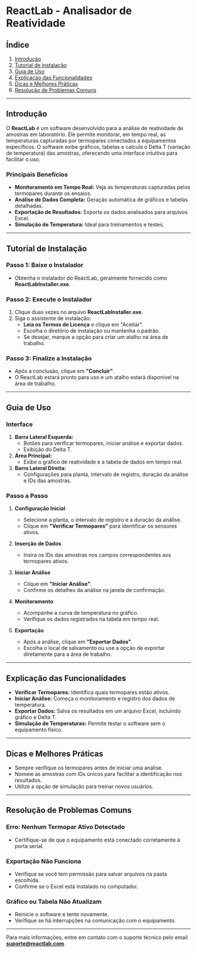 # **ReactLab - Analisador de Reatividade**

## Índice

1. [Introdução](#introdução)
2. [Tutorial de Instalação](#tutorial-de-instalação)
3. [Guia de Uso](#guia-de-uso)
4. [Explicação das Funcionalidades](#explicação-das-funcionalidades)
5. [Dicas e Melhores Práticas](#dicas-e-melhores-práticas)
6. [Resolução de Problemas Comuns](#resolução-de-problemas-comuns)

---

## Introdução

O **ReactLab** é um software desenvolvido para a análise de reatividade de amostras em laboratório. Ele permite monitorar, em tempo real, as temperaturas capturadas por termopares conectados a equipamentos específicos. O software exibe gráficos, tabelas e calcula o Delta T (variação de temperatura) das amostras, oferecendo uma interface intuitiva para facilitar o uso.

### **Principais Benefícios**

- **Monitoramento em Tempo Real:** Veja as temperaturas capturadas pelos termopares durante os ensaios.
- **Análise de Dados Completa:** Geração automática de gráficos e tabelas detalhadas.
- **Exportação de Resultados:** Exporta os dados analisados para arquivos Excel.
- **Simulação de Temperatura:** Ideal para treinamentos e testes.

---

## Tutorial de Instalação

### **Passo 1: Baixe o Instalador**

- Obtenha o instalador do ReactLab, geralmente fornecido como **ReactLabInstaller.exe**.

### **Passo 2: Execute o Instalador**

1. Clique duas vezes no arquivo **ReactLabInstaller.exe**.
2. Siga o assistente de instalação:
   - **Leia os Termos de Licença** e clique em "Aceitar".
   - Escolha o diretório de instalação ou mantenha o padrão.
   - Se desejar, marque a opção para criar um atalho na área de trabalho.

### **Passo 3: Finalize a Instalação**

- Após a conclusão, clique em **"Concluir"**.
- O ReactLab estará pronto para uso e um atalho estará disponível na área de trabalho.

---

## Guia de Uso

### **Interface**

1. **Barra Lateral Esquerda:**
   - Botões para verificar termopares, iniciar análise e exportar dados.
   - Exibição do Delta T.
2. **Área Principal:**
   - Exibe o gráfico de reatividade e a tabela de dados em tempo real.
3. **Barra Lateral Direita:**
   - Configurações para planta, intervalo de registro, duração da análise e IDs das amostras.

### **Passo a Passo**

1. **Configuração Inicial**
   - Selecione a planta, o intervalo de registro e a duração da análise.
   - Clique em **"Verificar Termopares"** para identificar os sensores ativos.

2. **Inserção de Dados**
   - Insira os IDs das amostras nos campos correspondentes aos termopares ativos.

3. **Iniciar Análise**
   - Clique em **"Iniciar Análise"**.
   - Confirme os detalhes da análise na janela de confirmação.

4. **Monitoramento**
   - Acompanhe a curva de temperatura no gráfico.
   - Verifique os dados registrados na tabela em tempo real.

5. **Exportação**
   - Após a análise, clique em **"Exportar Dados"**.
   - Escolha o local de salvamento ou use a opção de exportar diretamente para a área de trabalho.

---

## Explicação das Funcionalidades

- **Verificar Termopares:** Identifica quais termopares estão ativos.
- **Iniciar Análise:** Começa o monitoramento e registro dos dados de temperatura.
- **Exportar Dados:** Salva os resultados em um arquivo Excel, incluindo gráfico e Delta T.
- **Simulação de Temperaturas:** Permite testar o software sem o equipamento físico.

---

## Dicas e Melhores Práticas

- Sempre verifique os termopares antes de iniciar uma análise.
- Nomeie as amostras com IDs únicos para facilitar a identificação nos resultados.
- Utilize a opção de simulação para treinar novos usuários.

---

## Resolução de Problemas Comuns

### **Erro: Nenhum Termopar Ativo Detectado**
- Certifique-se de que o equipamento está conectado corretamente à porta serial.

### **Exportação Não Funciona**
- Verifique se você tem permissão para salvar arquivos na pasta escolhida.
- Confirme se o Excel está instalado no computador.

### **Gráfico ou Tabela Não Atualizam**
- Reinicie o software e tente novamente.
- Verifique se há interrupções na comunicação com o equipamento.

---

Para mais informações, entre em contato com o suporte técnico pelo email **suporte@reactlab.com**.
